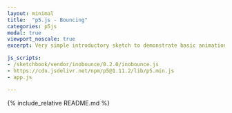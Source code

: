 ```yaml
---
layout: minimal
title:  "p5.js - Bouncing"
categories: p5js
modal: true
viewport_noscale: true
excerpt: Very simple introductory sketch to demonstrate basic animation of a ball bouncing around the canvas.

js_scripts:
- /sketchbook/vendor/inobounce/0.2.0/inobounce.js
- https://cdn.jsdelivr.net/npm/p5@1.11.2/lib/p5.min.js
- app.js

---
```


{% include_relative README.md %}

